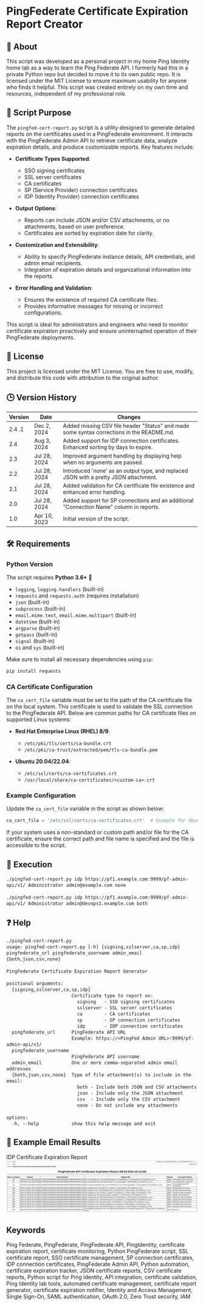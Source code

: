 # PingFederate Certificate Expiration Report Creator

## 📝 About
This script was developed as a personal project in my home Ping Identity home lab as a way to learn the Ping Federate API. I formerly had this in a private Python repo but decided to move it to its own public repo.  It is licensed under the MIT License to ensure maximum usability for anyone who finds it helpful.  This script was created entirely on my own time and resources, independent of my professional role.

## 🎯 Script Purpose

The `pingfed-cert-report.py` script is a utility designed to generate detailed reports on the certificates used in a PingFederate environment. It interacts with the PingFederate Admin API to retrieve certificate data, analyze expiration details, and produce customizable reports. Key features include:

- **Certificate Types Supported**:
  - SSO signing certificates
  - SSL server certificates
  - CA certificates
  - SP (Service Provider) connection certificates
  - IDP (Identity Provider) connection certificates

- **Output Options**:
  - Reports can include JSON and/or CSV attachments, or no attachments, based on user preference.
  - Certificates are sorted by expiration date for clarity.

- **Customization and Extensibility**:
  - Ability to specify PingFederate instance details, API credentials, and admin email recipients.
  - Integration of expiration details and organizational information into the reports.

- **Error Handling and Validation**:
  - Ensures the existence of required CA certificate files.
  - Provides informative messages for missing or incorrect configurations.

This script is ideal for administrators and engineers who need to monitor certificate expiration proactively and ensure uninterrupted operation of their PingFederate deployments.


## 📜 License
This project is licensed under the MIT License. You are free to use, modify, and distribute this code with attribution to the original author.

## 🕒 Version History

| Version | Date       | Changes                                                                                   |
|---------|------------|-------------------------------------------------------------------------------------------|
| 2.4 .1  |Dec 2, 2024| Added missing CSV file header "Status" and made some syntax corrections in the README.md.  |
| 2.4     |Aug 3, 2024| Added support for IDP connection certificates. Enhanced sorting by days to expire.        |
| 2.3     |Jul 28, 2024| Improved argument handling by displaying help when no arguments are passed.               |
| 2.2     |Jul 28, 2024| Introduced 'none' as an output type, and replaced JSON with a pretty JSON attachment.      |
| 2.1     |Jul 28, 2024| Added validation for CA certificate file existence and enhanced error handling.           |
| 2.0     |Jul 28, 2024| Added support for SP connections and an additional "Connection Name" column in reports.   |
| 1.0     |Apr 10, 2023| Initial version of the script.                                                           |


## 🛠️ Requirements

### Python Version 
The script requires **Python 3.6+** 🐍
- `logging`, `logging.handlers` (built-in)
- `requests` and `requests.auth` (requires installation)
- `json` (built-in)
- `subprocess` (built-in)
- `email.mime.text`, `email.mime.multipart` (built-in)
- `datetime` (built-in)
- `argparse` (built-in)
- `getpass` (built-in)
- `signal` (built-in)
- `os` and `sys` (built-in)

Make sure to install all necessary dependencies using `pip`:
```bash
pip install requests
```
### CA Certificate Configuration
The `ca_cert_file` variable must be set to the path of the CA certificate file on the local system. This certificate is used to validate the SSL connection to the PingFederate API. Below are common paths for CA certificate files on supported Linux systems:

- **Red Hat Enterprise Linux (RHEL) 8/9**:
  - `/etc/pki/tls/certs/ca-bundle.crt`
  - `/etc/pki/ca-trust/extracted/pem/tls-ca-bundle.pem`

- **Ubuntu 20.04/22.04**:
  - `/etc/ssl/certs/ca-certificates.crt`
  - `/usr/local/share/ca-certificates/<custom-ca>.crt`

### Example Configuration
Update the `ca_cert_file` variable in the script as shown below:
```python
ca_cert_file = '/etc/ssl/certs/ca-certificates.crt'  # Example for Ubuntu
```

If your system uses a non-standard or custom path and/or file for the CA certificate, ensure the correct path and file name is specified and the file is accessible to the script.


## 🚀 Execution
```
./pingfed-cert-report.py idp https://pf1.example.com:9999/pf-admin-api/v1/ Administrator admin@example.com none

./pingfed-cert-report.py idp https://pf1.example.com:9999/pf-admin-api/v1/ Administrator admin@devops1.example.com both
```

## ❓ Help
```
./pingfed-cert-report.py 
usage: pingfed-cert-report.py [-h] {signing,sslserver,ca,sp,idp} pingfederate_url pingfederate_username admin_email {both,json,csv,none}

PingFederate Certificate Expiration Report Generator

positional arguments:
  {signing,sslserver,ca,sp,idp}
                        Certificate type to report on:
                          signing   - SSO signing certificates
                          sslserver - SSL server certificates
                          ca        - CA certificates
                          sp        - SP connection certificates
                          idp       - IDP connection certificates
  pingfederate_url      PingFederate API URL
                        Example: https://<PingFed Admin URL>:9999/pf-admin-api/v1/
  pingfederate_username
                        PingFederate API username
  admin_email           One or more comma-separated admin email addresses
  {both,json,csv,none}  Type of file attachment(s) to include in the email:
                          both - Include both JSON and CSV attachments
                          json - Include only the JSON attachment
                          csv  - Include only the CSV attachment
                          none - Do not include any attachments

options:
  -h, --help            show this help message and exit
```

## 📧 Example Email Results
IDP Certificate Expiration Report
![alt text](image.png)

## Keywords
Ping Federate, PingFederate, PingFederate API, PingIdentity, certificate expiration report, certificate monitoring, Python PingFederate script, SSL certificate report, SSO certificate management, SP connection certificates, IDP connection certificates, PingFederate Admin API, Python automation, certificate expiration tracker, JSON certificate reports, CSV certificate reports, Python script for Ping Identity, API integration, certificate validation, Ping Identity lab tools, automated certificate management, certificate report generator, certificate expiration notifier, Identity and Access Management, Single Sign-On, SAML authentication, OAuth 2.0, Zero Trust security, IAM

